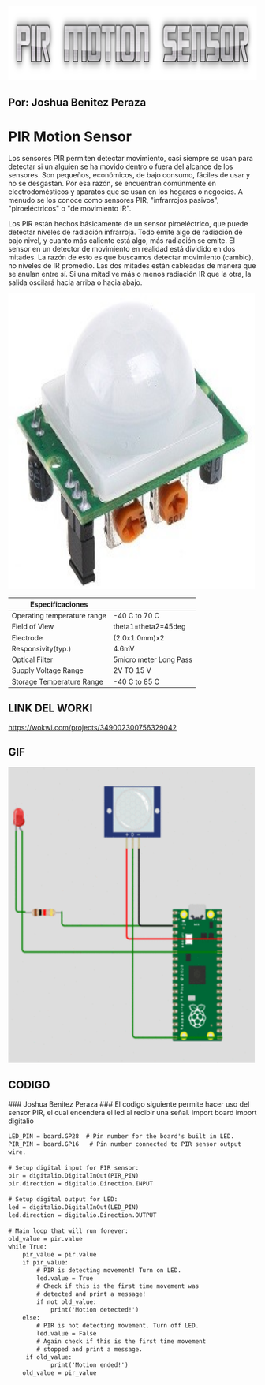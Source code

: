 <img src="text.png" alt="COOLTEXT" width="850" height="150"> 
<h2>Por: Joshua Benitez Peraza</h2>
<h1>PIR Motion Sensor</h1>
<p1>
Los sensores PIR permiten detectar movimiento, casi siempre se usan para detectar si un alguien se ha movido dentro o fuera del alcance de los sensores. Son pequeños, económicos, de bajo consumo, fáciles de usar y no se desgastan. Por esa razón, se encuentran comúnmente en electrodomésticos y aparatos que se usan en los hogares o negocios. A menudo se los conoce como sensores PIR, "infrarrojos pasivos", "piroeléctricos" o "de movimiento IR".

Los PIR están hechos básicamente de un  sensor piroeléctrico, que puede detectar niveles de radiación infrarroja. Todo emite algo de radiación de bajo nivel, y cuanto más caliente está algo, más radiación se emite. El sensor en un detector de movimiento en realidad está dividido en dos mitades. La razón de esto es que buscamos detectar movimiento (cambio), no niveles de IR promedio. Las dos mitades están cableadas de manera que se anulan entre sí. Si una mitad ve más o menos radiación IR que la otra, la salida oscilará hacia arriba o hacia abajo.
</p1>  

<img src="Motion.jpg" alt="Motion" width="500" height="600">

|  Especificaciones |   |
|---|---|
| Operating temperature range  | -40 C to 70 C  |
|  Field of View |  theta1=theta2=45deg |
| Electrode  | (2.0x1.0mm)x2  |
| Responsivity(typ.)  | 4.6mV  |
| Optical Filter  |  5micro meter Long Pass  |
|  Supply Voltage Range  | 2V TO 15 V  |
| Storage Temperature Range  | -40 C to 85 C  |

## LINK DEL WORKI
https://wokwi.com/projects/349002300756329042

<h2>GIF</h2>
<img src="gift.gif" alt="GIFT" width="500" height="600">


<h2>CODIGO</h2>
    ### Joshua Benitez Peraza
    ### El codigo siguiente permite hacer uso del sensor PIR, el cual encendera el led al recibir una señal.
    import board
    import digitalio

    LED_PIN = board.GP28  # Pin number for the board's built in LED.
    PIR_PIN = board.GP16   # Pin number connected to PIR sensor output wire.

    # Setup digital input for PIR sensor:
    pir = digitalio.DigitalInOut(PIR_PIN)
    pir.direction = digitalio.Direction.INPUT

    # Setup digital output for LED:
    led = digitalio.DigitalInOut(LED_PIN)
    led.direction = digitalio.Direction.OUTPUT

    # Main loop that will run forever:
    old_value = pir.value
    while True:
        pir_value = pir.value
        if pir_value:
            # PIR is detecting movement! Turn on LED.
            led.value = True
            # Check if this is the first time movement was
            # detected and print a message!
            if not old_value:
                print('Motion detected!')
        else:
            # PIR is not detecting movement. Turn off LED.
            led.value = False
            # Again check if this is the first time movement
            # stopped and print a message.
         if old_value:
                print('Motion ended!')
        old_value = pir_value
